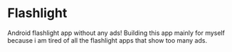 # Flashlight
Android flashlight app without any ads!
Building this app mainly for myself because i am tired of all the flashlight apps that show too many ads.
